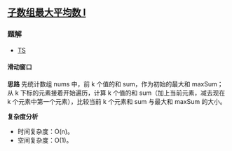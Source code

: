 ## [子数组最大平均数 I](https://leetcode-cn.com/problems/maximum-average-subarray-i/)

### 题解
+ [TS](../../ts/768/643.ts)

#### 滑动窗口
**思路**
先统计数组 nums 中，前 k 个值的和 sum，作为初始的最大和 maxSum；从 k 下标的元素接着开始遍历，计算 k 个值的和 sum（加上当前元素，减去现在 k 个元素中第一个元素），比较当前 k 个元素和 sum 与最大和 maxSum 的大小。

**复杂度分析**
+ 时间复杂度：O(n)。
+ 空间复杂度：O(1)。